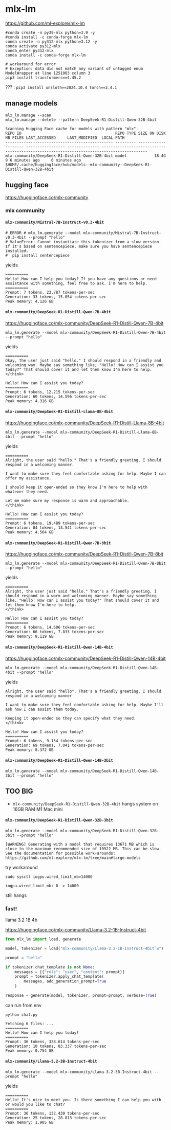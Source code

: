 
# mlx-lm

<https://github.com/ml-explore/mlx-lm>

```
#conda create -n py39-mlx python=3.9 -y
#conda install -c conda-forge mlx-lm
conda create -n py312-mlx python=3.12 -y
conda activate py312-mlx
conda_enter py312-mlx
conda install -c conda-forge mlx-lm

# workaround for error
# Exception: data did not match any variant of untagged enum ModelWrapper at line 1251003 column 3
pip3 install transformers==4.45.2
```

??? : `pip3 install unsloth==2024.10.4 torch==2.4.1`

## manage models


```
mlx_lm.manage --scan
mlx_lm.manage --delete --pattern DeepSeek-R1-Distill-Qwen-32B-4bit
```

```
Scanning Hugging Face cache for models with pattern "mlx".
REPO ID                                         REPO TYPE SIZE ON DISK NB FILES LAST_ACCESSED     LAST_MODIFIED  LOCAL PATH
----------------------------------------------- --------- ------------ -------- ----------------- -------------- ------------------------------------------------------------------------------------------
mlx-community/DeepSeek-R1-Distill-Qwen-32B-4bit model            18.4G        9 6 minutes ago     6 minutes ago  $HOME/.cache/huggingface/hub/models--mlx-community--DeepSeek-R1-Distill-Qwen-32B-4bit
```

## hugging face

<https://huggingface.co/mlx-community>

### mlx community

#### `mlx-community/Mistral-7B-Instruct-v0.3-4bit`

```shell
# ERROR # mlx_lm.generate --model mlx-community/Mistral-7B-Instruct-v0.3-4bit --prompt "hello"
# ValueError: Cannot instantiate this tokenizer from a slow version. If it's based on sentencepiece, make sure you have sentencepiece installed.
#  pip install sentencepiece
```

yields

```
==========
Hello! How can I help you today? If you have any questions or need assistance with something, feel free to ask. I'm here to help.
==========
Prompt: 7 tokens, 23.787 tokens-per-sec
Generation: 33 tokens, 15.054 tokens-per-sec
Peak memory: 4.126 GB
```

#### `mlx-community/DeepSeek-R1-Distill-Qwen-7B-4bit`


<https://huggingface.co/mlx-community/DeepSeek-R1-Distill-Qwen-7B-4bit>


```
mlx_lm.generate --model mlx-community/DeepSeek-R1-Distill-Qwen-7B-4bit --prompt "hello"
```

yields

```
==========
Okay, the user just said "hello." I should respond in a friendly and welcoming way. Maybe say something like, "Hello! How can I assist you today?" That should cover it and let them know I'm here to help.
</think>

Hello! How can I assist you today?
==========
Prompt: 6 tokens, 12.215 tokens-per-sec
Generation: 60 tokens, 14.596 tokens-per-sec
Peak memory: 4.316 GB
```



####  `mlx-community/DeepSeek-R1-Distill-Llama-8B-4bit`

<https://huggingface.co/mlx-community/DeepSeek-R1-Distill-Llama-8B-4bit>


```
mlx_lm.generate --model mlx-community/DeepSeek-R1-Distill-Llama-8B-4bit --prompt "hello"
```

yields

```
==========
Alright, the user said "hello." That's a friendly greeting. I should respond in a welcoming manner.

I want to make sure they feel comfortable asking for help. Maybe I can offer my assistance.

I should keep it open-ended so they know I'm here to help with whatever they need.

Let me make sure my response is warm and approachable.
</think>

Hello! How can I assist you today?
==========
Prompt: 6 tokens, 19.489 tokens-per-sec
Generation: 84 tokens, 13.541 tokens-per-sec
Peak memory: 4.564 GB
```

####  `mlx-community/DeepSeek-R1-Distill-Qwen-7B-8bit`

<https://huggingface.co/mlx-community/DeepSeek-R1-Distill-Qwen-7B-8bit>

```
mlx_lm.generate --model mlx-community/DeepSeek-R1-Distill-Qwen-7B-8bit --prompt "hello"
```

yields

```
==========
Alright, the user just said "hello." That's a friendly greeting. I should respond in a warm and welcoming manner. Maybe say something like, "Hello! How can I assist you today?" That should cover it and let them know I'm here to help.
</think>

Hello! How can I assist you today?
==========
Prompt: 6 tokens, 14.606 tokens-per-sec
Generation: 66 tokens, 7.833 tokens-per-sec
Peak memory: 8.119 GB
```

#### `mlx-community/DeepSeek-R1-Distill-Qwen-14B-4bit`

https://huggingface.co/mlx-community/DeepSeek-R1-Distill-Qwen-14B-4bit

```shell
mlx_lm.generate --model mlx-community/DeepSeek-R1-Distill-Qwen-14B-4bit --prompt "hello"
```

yields

```
Alright, the user said "hello". That's a friendly greeting. I should respond in a welcoming manner

I want to make sure they feel comfortable asking for help. Maybe I'll ask how I can assist them today.

Keeping it open-ended so they can specify what they need.
</think>

Hello! How can I assist you today?
==========
Prompt: 6 tokens, 9.154 tokens-per-sec
Generation: 69 tokens, 7.041 tokens-per-sec
Peak memory: 8.372 GB
```

#### `mlx-community/DeepSeek-R1-Distill-Qwen-14B-3bit`


```
mlx_lm.generate --model mlx-community/DeepSeek-R1-Distill-Qwen-14B-3bit --prompt "hello"
```

## TOO BIG

- `mlx-community/DeepSeek-R1-Distill-Qwen-32B-4bit` hangs system on 16GB RAM M1 Mac mini

#### `mlx-community/DeepSeek-R1-Distill-Qwen-32B-3bit`

```
mlx_lm.generate --model mlx-community/DeepSeek-R1-Distill-Qwen-32B-3bit --prompt "hello"
```

```
[WARNING] Generating with a model that requires 13671 MB which is close to the maximum recommended size of 10922 MB. This can be slow. See the documentation for possible work-arounds: https://github.com/ml-explore/mlx-lm/tree/main#large-models
```

try workaround

```
sudo sysctl iogpu.wired_limit_mb=14000

iogpu.wired_limit_mb: 0 -> 14000
```

still hangs


### fast!

llama 3.2 1B 4b

<https://huggingface.co/mlx-community/Llama-3.2-1B-Instruct-4bit>


```python
from mlx_lm import load, generate

model, tokenizer = load("mlx-community/Llama-3.2-1B-Instruct-4bit`w")

prompt = "hello"

if tokenizer.chat_template is not None:
    messages = [{"role": "user", "content": prompt}]
    prompt = tokenizer.apply_chat_template(
        messages, add_generation_prompt=True
    )

response = generate(model, tokenizer, prompt=prompt, verbose=True)
```

can run from env

```
python chat.py

Fetching 6 files: ...
==========
Hello! How can I help you today?
==========
Prompt: 36 tokens, 338.614 tokens-per-sec
Generation: 10 tokens, 83.337 tokens-per-sec
Peak memory: 0.754 GB
```


#### `mlx-community/Llama-3.2-3B-Instruct-4bit`

```
mlx_lm.generate --model mlx-community/Llama-3.2-3B-Instruct-4bit --prompt "hello"
```

yields

```
==========
Hello! It's nice to meet you. Is there something I can help you with or would you like to chat?
==========
Prompt: 36 tokens, 132.430 tokens-per-sec
Generation: 25 tokens, 28.813 tokens-per-sec
Peak memory: 1.905 GB
```
